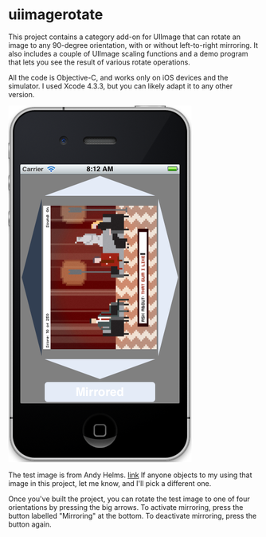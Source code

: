 uiimagerotate
=============

This project contains a category add-on for UIImage that can rotate an image to any 90-degree orientation, with or without left-to-right mirroring. It also includes a couple of UIImage scaling functions and a demo program that lets you see the result of various rotate operations.

All the code is Objective-C, and works only on iOS devices and the simulator. I used Xcode 4.3.3, but you can likely adapt it to any other version.

![screenshot](./screenshots/screenshot.png)

The test image is from Andy Helms. [link](http://oktotally.tumblr.com/post/4551286929/lets-rock) If anyone objects to my using that image in this project, let me know, and I'll pick a different one.

Once you've built the project, you can rotate the test image to one of four orientations by pressing the big arrows. To activate mirroring, press the button labelled "Mirroring" at the bottom. To deactivate mirroring, press the button again.
